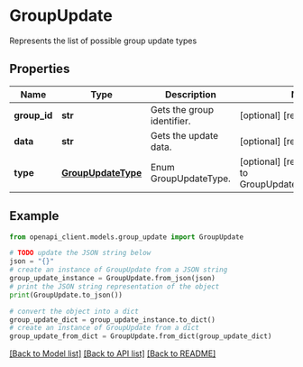 # GroupUpdate

Represents the list of possible group update types

## Properties

Name | Type | Description | Notes
------------ | ------------- | ------------- | -------------
**group_id** | **str** | Gets the group identifier. | [optional] [readonly] 
**data** | **str** | Gets the update data. | [optional] [readonly] 
**type** | [**GroupUpdateType**](GroupUpdateType.md) | Enum GroupUpdateType. | [optional] [readonly] [default to GroupUpdateType.USERLEFT]

## Example

```python
from openapi_client.models.group_update import GroupUpdate

# TODO update the JSON string below
json = "{}"
# create an instance of GroupUpdate from a JSON string
group_update_instance = GroupUpdate.from_json(json)
# print the JSON string representation of the object
print(GroupUpdate.to_json())

# convert the object into a dict
group_update_dict = group_update_instance.to_dict()
# create an instance of GroupUpdate from a dict
group_update_from_dict = GroupUpdate.from_dict(group_update_dict)
```
[[Back to Model list]](../README.md#documentation-for-models) [[Back to API list]](../README.md#documentation-for-api-endpoints) [[Back to README]](../README.md)


